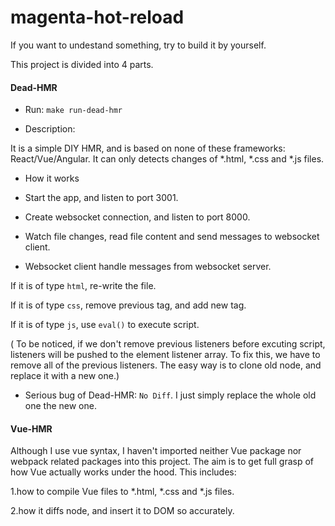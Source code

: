 # magenta-hot-reload

If you want to undestand something, try to build it by yourself.

This project is divided into 4 parts.

#### Dead-HMR
* Run: `make run-dead-hmr`

* Description:

It is a simple DIY HMR, and is based on none of these frameworks: React/Vue/Angular. It can only detects changes of *.html, *.css and *.js files.

* How it works

- Start the app, and listen to port 3001.

- Create websocket connection, and listen to port 8000.

- Watch file changes, read file content and send messages to websocket client.

- Websocket client handle messages from websocket server.

If it is of type `html`, re-write the file.

If it is of type `css`, remove previous <link> tag, and add new <link> tag.

If it is of type `js`, use `eval()` to execute script.

( To be noticed, if we don't remove previous listeners before excuting script, listeners will be pushed to the element listener array. To fix this, we have to remove all of the previous listeners. The easy way is to clone old node, and replace it with a new one.)

* Serious bug of Dead-HMR: `No Diff`. I just simply replace the whole old one the new one.

#### Vue-HMR

Although I use vue syntax, I haven't imported neither Vue package nor webpack related packages into this project. The aim is to get full grasp of how Vue actually works under the hood. This includes:

1.how to compile Vue files to *.html, *.css and *.js files.

2.how it diffs node, and insert it to DOM so accurately.